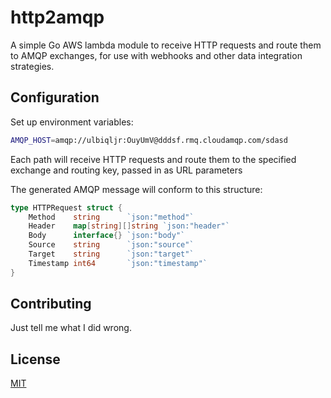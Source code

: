# http2amqp

 A simple Go AWS lambda module to receive HTTP requests and route them to AMQP exchanges, for use with webhooks and other data integration strategies.

## Configuration

Set up environment variables:

```bash
AMQP_HOST=amqp://ulbiqljr:OuyUmV@dddsf.rmq.cloudamqp.com/sdasd
```
Each path will receive HTTP requests and route them to the specified exchange and routing key, passed in as URL parameters

The generated AMQP message will conform to this structure:

```go
type HTTPRequest struct {
	Method    string      `json:"method"`
	Header    map[string][]string `json:"header"`
	Body      interface{} `json:"body"`
	Source    string      `json:"source"`
	Target    string      `json:"target"`
	Timestamp int64       `json:"timestamp"`
}
```

## Contributing
Just tell me what I did wrong.

## License
[MIT](https://choosealicense.com/licenses/mit/)
